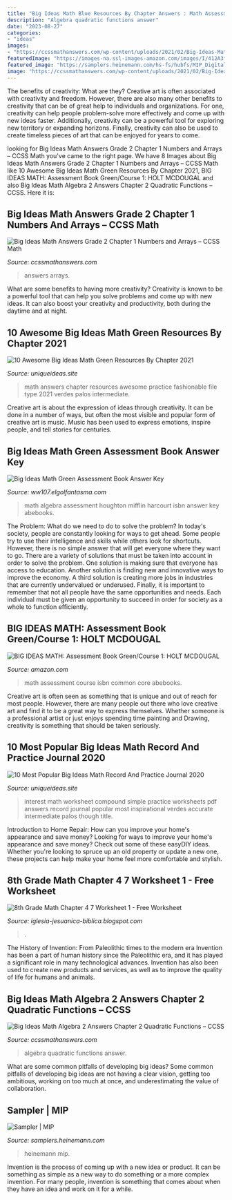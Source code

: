 ```yaml
---
title: "Big Ideas Math Blue Resources By Chapter Answers : Math Assessment Course Isbn Common Core Abebooks"
description: "Algebra quadratic functions answer"
date: "2023-08-27"
categories:
- "ideas"
images:
- "https://ccssmathanswers.com/wp-content/uploads/2021/02/Big-Ideas-Math-Algebra-2-Answers-Chapter-2-Quadratic-Functions-14.png"
featuredImage: "https://images-na.ssl-images-amazon.com/images/I/412A3fAkoBL._SY344_BO1,204,203,200_.jpg"
featured_image: "https://samplers.heinemann.com/hs-fs/hubfs/MIP_DigitalSample_CoverImage-1.png?width=390&amp;name=MIP_DigitalSample_CoverImage-1.png"
image: "https://ccssmathanswers.com/wp-content/uploads/2021/02/Big-Ideas-Math-Algebra-2-Answers-Chapter-2-Quadratic-Functions-14.png"
---
```



The benefits of creativity: What are they?
Creative art is often associated with creativity and freedom. However, there are also many other benefits to creativity that can be of great help to individuals and organizations. For one, creativity can help people problem-solve more effectively and come up with new ideas faster. Additionally, creativity can be a powerful tool for exploring new territory or expanding horizons. Finally, creativity can also be used to create timeless pieces of art that can be enjoyed for years to come.

	

		
looking for Big Ideas Math Answers Grade 2 Chapter 1 Numbers and Arrays – CCSS Math you've came to the right page. We have 8 Images about Big Ideas Math Answers Grade 2 Chapter 1 Numbers and Arrays – CCSS Math like 10 Awesome Big Ideas Math Green Resources By Chapter 2021, BIG IDEAS MATH: Assessment Book Green/Course 1: HOLT MCDOUGAL and also Big Ideas Math Algebra 2 Answers Chapter 2 Quadratic Functions – CCSS. Here it is:
		
    
## Big Ideas Math Answers Grade 2 Chapter 1 Numbers And Arrays – CCSS Math

<img loading=lazy src="https://ccssmathanswers.com/wp-content/uploads/2020/12/Big-Ideas-Math-Answers-2nd-Grade-Chapter-1-Numbers-and-Arrays-84.png" onerror="this.onerror=null;this.src='https://tse1.mm.bing.net/th?id=OIP.NUGh29VgwMPr78VLqiR6FwHaCO&amp;pid=15.1';" alt="Big Ideas Math Answers Grade 2 Chapter 1 Numbers and Arrays – CCSS Math">

_Source: ccssmathanswers.com_

>answers arrays. 

	

What are some benefits to having more creativity?
Creativity is known to be a powerful tool that can help you solve problems and come up with new ideas. It can also boost your creativity and productivity, both during the daytime and at night.

    
## 10 Awesome Big Ideas Math Green Resources By Chapter 2021

<img loading=lazy src="https://www.uniqueideas.site/wp-content/uploads/palos-verdes-intermediate-4.jpg" onerror="this.onerror=null;this.src='https://tse3.mm.bing.net/th?id=OIP.vrtrbatSq4WQjLklnNJHRwHaJp&amp;pid=15.1';" alt="10 Awesome Big Ideas Math Green Resources By Chapter 2021">

_Source: uniqueideas.site_

>math answers chapter resources awesome practice fashionable file type 2021 verdes palos intermediate. 

	

Creative art is about the expression of ideas through creativity. It can be done in a number of ways, but often the most visible and popular form of creative art is music. Music has been used to express emotions, inspire people, and tell stories for centuries.

    
## Big Ideas Math Green Assessment Book Answer Key

<img loading=lazy src="https://images-na.ssl-images-amazon.com/images/I/51l89+EZPNL._SX373_BO1,204,203,200_.jpg" onerror="this.onerror=null;this.src='https://tse3.mm.bing.net/th?id=OIP.AMcD0EqjA-D3Ul3yFRJ3wAAAAA&amp;pid=15.1';" alt="Big Ideas Math Green Assessment Book Answer Key">

_Source: ww107.elgolfantasma.com_

>math algebra assessment houghton mifflin harcourt isbn answer key abebooks. 

	

The Problem: What do we need to do to solve the problem?
In today's society, people are constantly looking for ways to get ahead. Some people try to use their intelligence and skills while others look for shortcuts. However, there is no simple answer that will get everyone where they want to go. There are a variety of solutions that must be taken into account in order to solve the problem. One solution is making sure that everyone has access to education. Another solution is finding new and innovative ways to improve the economy. A third solution is creating more jobs in industries that are currently undervalued or underused. Finally, it is important to remember that not all people have the same opportunities and needs. Each individual must be given an opportunity to succeed in order for society as a whole to function efficiently.

    
## BIG IDEAS MATH: Assessment Book Green/Course 1: HOLT MCDOUGAL

<img loading=lazy src="https://images-na.ssl-images-amazon.com/images/I/412A3fAkoBL._SY344_BO1,204,203,200_.jpg" onerror="this.onerror=null;this.src='https://tse4.mm.bing.net/th?id=OIP.TodzO531ft72K5SXRwZzaAAAAA&amp;pid=15.1';" alt="BIG IDEAS MATH: Assessment Book Green/Course 1: HOLT MCDOUGAL">

_Source: amazon.com_

>math assessment course isbn common core abebooks. 

	

Creative art is often seen as something that is unique and out of reach for most people. However, there are many people out there who love creative art and find it to be a great way to express themselves. Whether someone is a professional artist or just enjoys spending time painting and Drawing, creativity is something that should be taken seriously.

    
## 10 Most Popular Big Ideas Math Record And Practice Journal 2020

<img loading=lazy src="https://www.uniqueideas.site/wp-content/uploads/big-ideas-math-worksheets-accurate-though-palos-verdes-intermediate.jpg" onerror="this.onerror=null;this.src='https://tse3.mm.bing.net/th?id=OIP.mOSYBSndxPvxVGNhDS5WGQHaJp&amp;pid=15.1';" alt="10 Most Popular Big Ideas Math Record And Practice Journal 2020">

_Source: uniqueideas.site_

>interest math worksheet compound simple practice worksheets pdf answers record journal popular most inspirational verdes accurate intermediate palos though title. 

	

Introduction to Home Repair: How can you improve your home's appearance and save money?
Looking for ways to improve your home's appearance and save money? Check out some of these easyDIY ideas. Whether you're looking to spruce up an old property or update a new one, these projects can help make your home feel more comfortable and stylish.

    
## 8th Grade Math Chapter 4 7 Worksheet 1 - Free Worksheet

<img loading=lazy src="https://i0.wp.com/1.cdn.edl.io/u6mhtCdwulGzs970N7ptxjLenAkdd2iy64rzXLrSvoMvxKfz.jpg" onerror="this.onerror=null;this.src='https://tse2.mm.bing.net/th?id=OIP.CvIuVW2db4gXJJx_nw9U_wHaJ4&amp;pid=15.1';" alt="8th Grade Math Chapter 4 7 Worksheet 1 - Free Worksheet">

_Source: iglesia-jesuanica-biblica.blogspot.com_

>. 

	

The History of Invention: From Paleolithic times to the modern era
Invention has been a part of human history since the Paleolithic era, and it has played a significant role in many technological advances. Invention has also been used to create new products and services, as well as to improve the quality of life for humans and animals.

    
## Big Ideas Math Algebra 2 Answers Chapter 2 Quadratic Functions – CCSS

<img loading=lazy src="https://ccssmathanswers.com/wp-content/uploads/2021/02/Big-Ideas-Math-Algebra-2-Answers-Chapter-2-Quadratic-Functions-14.png" onerror="this.onerror=null;this.src='https://tse4.mm.bing.net/th?id=OIP.WQlnC2DAT5LEQSk8X9WBswAAAA&amp;pid=15.1';" alt="Big Ideas Math Algebra 2 Answers Chapter 2 Quadratic Functions – CCSS">

_Source: ccssmathanswers.com_

>algebra quadratic functions answer. 

	

What are some common pitfalls of developing big ideas?
Some common pitfalls of developing big ideas are not having a clear vision, getting too ambitious, working on too much at once, and underestimating the value of collaboration.

    
## Sampler | MIP

<img loading=lazy src="https://samplers.heinemann.com/hs-fs/hubfs/MIP_DigitalSample_CoverImage-1.png?width=390&amp;name=MIP_DigitalSample_CoverImage-1.png" onerror="this.onerror=null;this.src='https://tse2.mm.bing.net/th?id=OIP.cVPOQ4aqlRWIBjI6uHIx6gAAAA&amp;pid=15.1';" alt="Sampler | MIP">

_Source: samplers.heinemann.com_

>heinemann mip. 

	

Invention is the process of coming up with a new idea or product. It can be something as simple as a new way to do something or a more complex invention. For many people, invention is something that comes about when they have an idea and work on it for a while.

